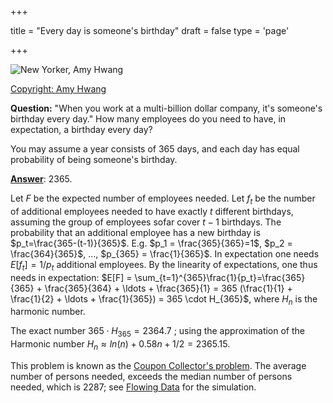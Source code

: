 +++

title = "Every day is someone's birthday"
draft = false
type = 'page'

+++

![New Yorker, Amy Hwang](/images/NewYorker_AmyHwang_Birthday.jpg) 

[Copyright: Amy Hwang](https://condenaststore.com/featured/everyday-is-someones-birthday-amy-hwang.html)

**Question:** "When you work at a multi-billion dollar company, it's someone's birthday every day." How many employees do you need to have, in expectation, a birthday every day?

You may assume a year consists of 365 days, and each day has equal probability of being someone's birthday.

[**Answer**](/puzzles/birthday_every_day/): 2365.

Let $F$ be the expected number of employees needed. Let $f_t$ be the number of additional employees needed to have exactly $t$ different birthdays, assuming the group of employees sofar cover $t-1$ birthdays. The probability that an additional employee has a new birthday is $p_t=\frac{365-(t-1)}{365}$. E.g. $p_1 = \frac{365}{365}=1$, $p_2 = \frac{364}{365}$, $\ldots$, $p_{365} = \frac{1}{365}$. In expectation one needs $E[f_t]=1/p_t$ additional employees.  By the linearity of expectations, one thus needs in expectation: $E[F] = \sum_{t=1}^{365}\frac{1}{p_t}=\frac{365}{365} + \frac{365}{364} + \ldots + \frac{365}{1} = 365 (\frac{1}{1} + \frac{1}{2} + \ldots + \frac{1}{365}) = 365 \cdot H_{365}$, where $H_n$ is the harmonic number.

The exact number $365 \cdot H_{365} = 2364.7$ ; using the approximation of the Harmonic number $H_n \approx ln(n) + 0.58n + 1/2 = 2365.15$.

This problem is known as the [Coupon Collector's problem](https://en.wikipedia.org/wiki/Coupon_collector%27s_problem). The average number of persons needed, exceeds the median number of persons needed, which is 2287; see [Flowing Data](https://flowingdata.com/2017/06/05/how-many-friends-you-need-to-have-a-birthday-every-day-of-the-year/) for the simulation.

